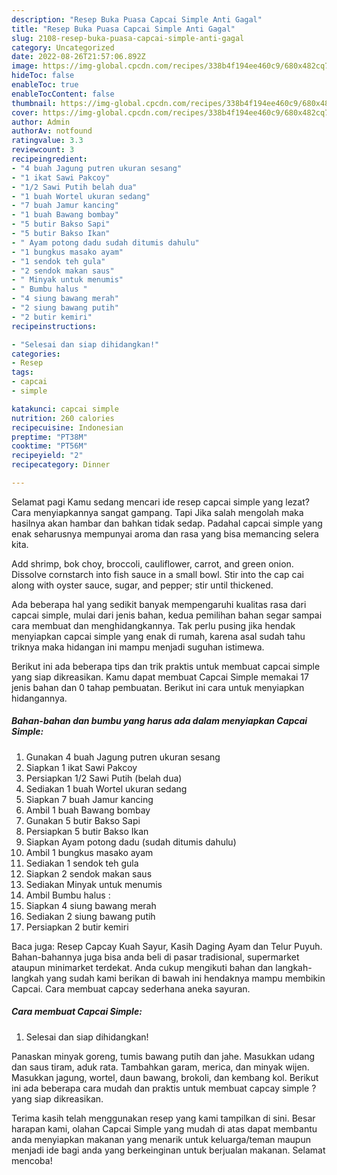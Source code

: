 ```yaml
---
description: "Resep Buka Puasa Capcai Simple Anti Gagal"
title: "Resep Buka Puasa Capcai Simple Anti Gagal"
slug: 2108-resep-buka-puasa-capcai-simple-anti-gagal
category: Uncategorized
date: 2022-08-26T21:57:06.892Z
image: https://img-global.cpcdn.com/recipes/338b4f194ee460c9/680x482cq70/capcai-simple-foto-resep-utama.jpg
hideToc: false
enableToc: true
enableTocContent: false
thumbnail: https://img-global.cpcdn.com/recipes/338b4f194ee460c9/680x482cq70/capcai-simple-foto-resep-utama.jpg
cover: https://img-global.cpcdn.com/recipes/338b4f194ee460c9/680x482cq70/capcai-simple-foto-resep-utama.jpg
author: Admin
authorAv: notfound
ratingvalue: 3.3
reviewcount: 3
recipeingredient:
- "4 buah Jagung putren ukuran sesang"
- "1 ikat Sawi Pakcoy"
- "1/2 Sawi Putih belah dua"
- "1 buah Wortel ukuran sedang"
- "7 buah Jamur kancing"
- "1 buah Bawang bombay"
- "5 butir Bakso Sapi"
- "5 butir Bakso Ikan"
- " Ayam potong dadu sudah ditumis dahulu"
- "1 bungkus masako ayam"
- "1 sendok teh gula"
- "2 sendok makan saus"
- " Minyak untuk menumis"
- " Bumbu halus "
- "4 siung bawang merah"
- "2 siung bawang putih"
- "2 butir kemiri"
recipeinstructions:

- "Selesai dan siap dihidangkan!"
categories:
- Resep
tags:
- capcai
- simple

katakunci: capcai simple 
nutrition: 260 calories
recipecuisine: Indonesian
preptime: "PT38M"
cooktime: "PT56M"
recipeyield: "2"
recipecategory: Dinner

---
```



Selamat pagi Kamu sedang mencari ide resep capcai simple yang lezat? Cara menyiapkannya sangat gampang. Tapi Jika salah mengolah maka hasilnya akan hambar dan bahkan tidak sedap. Padahal capcai simple yang enak seharusnya mempunyai aroma dan rasa yang bisa memancing selera kita.


Add shrimp, bok choy, broccoli, cauliflower, carrot, and green onion. Dissolve cornstarch into fish sauce in a small bowl. Stir into the cap cai along with oyster sauce, sugar, and pepper; stir until thickened.

Ada beberapa hal yang sedikit banyak mempengaruhi kualitas rasa dari capcai simple, mulai dari jenis bahan, kedua pemilihan bahan segar sampai cara membuat dan menghidangkannya. Tak perlu pusing jika hendak menyiapkan capcai simple yang enak di rumah, karena asal sudah tahu triknya maka hidangan ini mampu menjadi suguhan istimewa.


Berikut ini ada beberapa tips dan trik praktis untuk membuat capcai simple yang siap dikreasikan. Kamu dapat membuat Capcai Simple memakai 17 jenis bahan dan 0 tahap pembuatan. Berikut ini cara untuk menyiapkan hidangannya.

<!--inarticleads1-->

##### Bahan-bahan dan bumbu yang harus ada dalam menyiapkan Capcai Simple:

1. Gunakan 4 buah Jagung putren ukuran sesang
1. Siapkan 1 ikat Sawi Pakcoy
1. Persiapkan 1/2 Sawi Putih (belah dua)
1. Sediakan 1 buah Wortel ukuran sedang
1. Siapkan 7 buah Jamur kancing
1. Ambil 1 buah Bawang bombay
1. Gunakan 5 butir Bakso Sapi
1. Persiapkan 5 butir Bakso Ikan
1. Siapkan  Ayam potong dadu (sudah ditumis dahulu)
1. Ambil 1 bungkus masako ayam
1. Sediakan 1 sendok teh gula
1. Siapkan 2 sendok makan saus
1. Sediakan  Minyak untuk menumis
1. Ambil  Bumbu halus :
1. Siapkan 4 siung bawang merah
1. Sediakan 2 siung bawang putih
1. Persiapkan 2 butir kemiri


Baca juga: Resep Capcay Kuah Sayur, Kasih Daging Ayam dan Telur Puyuh. Bahan-bahannya juga bisa anda beli di pasar tradisional, supermarket ataupun minimarket terdekat. Anda cukup mengikuti bahan dan langkah-langkah yang sudah kami berikan di bawah ini hendaknya mampu membikin Capcai. Cara membuat capcay sederhana aneka sayuran. 

<!--inarticleads2-->

##### Cara membuat Capcai Simple:


1. Selesai dan siap dihidangkan!

Panaskan minyak goreng, tumis bawang putih dan jahe. Masukkan udang dan saus tiram, aduk rata. Tambahkan garam, merica, dan minyak wijen. Masukkan jagung, wortel, daun bawang, brokoli, dan kembang kol. Berikut ini ada beberapa cara mudah dan praktis untuk membuat capcay simple ? yang siap dikreasikan. 

Terima kasih telah menggunakan resep yang kami tampilkan di sini. Besar harapan kami, olahan Capcai Simple yang mudah di atas dapat membantu anda menyiapkan makanan yang menarik untuk keluarga/teman maupun menjadi ide bagi anda yang berkeinginan untuk berjualan makanan. Selamat mencoba!
